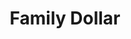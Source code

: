 ---
title: "Family Dollar"
url: /depew/family-dollar-george-urban-boulevard/
shop: variety store
---